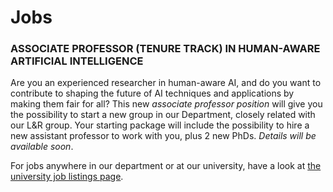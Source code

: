 # Jobs
### ASSOCIATE PROFESSOR (TENURE TRACK) IN HUMAN-AWARE ARTIFICIAL INTELLIGENCE
Are you an experienced researcher in human-aware AI, and do you want to contribute to shaping the future of AI techniques and applications by making them fair for all? This new _associate professor position_ will give you the possibility to start a new group in our Department, closely related with our L&R group.  Your starting package will include the possibility to hire a new assistant professor to work with you, plus 2 new PhDs. _Details will be available soon_.

For jobs anywhere in our department or at our university, have a look at [the university job listings page](https://workingat.vu.nl/home).
